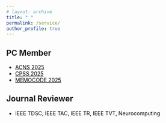 ```yaml
---
# layout: archive
title: " "
permalink: /service/
author_profile: true
---
```


## PC Member
* [<font color="#000000">ACNS 2025 </font>](https://acns2025.fordaysec.de/call-for-papers/)
* [<font color="#000000">CPSS 2025 </font>](http://jianying.space/cpss/CPSS2025/)
* [<font color="#000000">MEMOCODE 2025 </font>](https://memocode2025.github.io/callforpapers.html) 


## Journal Reviewer
* <font color="#000000">IEEE TDSC, IEEE TAC, IEEE TR, IEEE TVT, Neurocomputing </font> 



